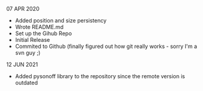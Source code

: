 07 APR 2020
  - Added position and size persistency
  - Wrote README.md
  - Set up the Gihub Repo
  - Initial Release
  - Commited to Github (finally figured out how git really works - sorry I'm a svn guy ;)


12 JUN 2021
  - Added pysonoff library to the repository since the remote version is outdated

